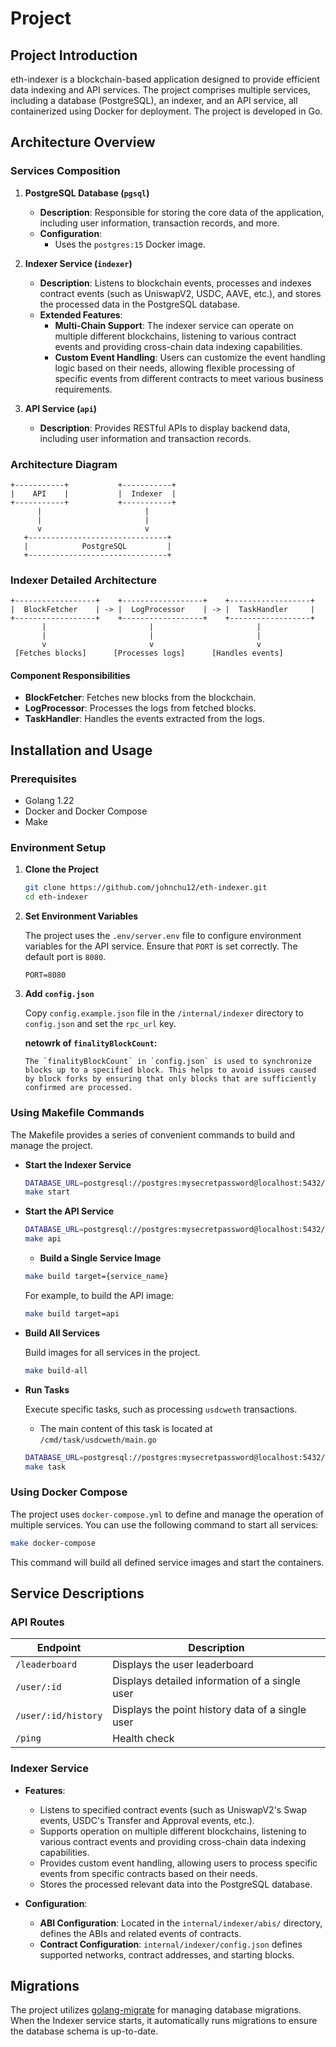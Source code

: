 # Project

## Project Introduction

eth-indexer is a blockchain-based application designed to provide efficient data indexing and API services. The project comprises multiple services, including a database (PostgreSQL), an indexer, and an API service, all containerized using Docker for deployment. The project is developed in Go.

## Architecture Overview

### Services Composition

1. **PostgreSQL Database (`pgsql`)**
   - **Description**: Responsible for storing the core data of the application, including user information, transaction records, and more.
   - **Configuration**:
     - Uses the `postgres:15` Docker image.

2. **Indexer Service (`indexer`)**
   - **Description**: Listens to blockchain events, processes and indexes contract events (such as UniswapV2, USDC, AAVE, etc.), and stores the processed data in the PostgreSQL database.
   - **Extended Features**:
     - **Multi-Chain Support**: The indexer service can operate on multiple different blockchains, listening to various contract events and providing cross-chain data indexing capabilities.
     - **Custom Event Handling**: Users can customize the event handling logic based on their needs, allowing flexible processing of specific events from different contracts to meet various business requirements.

3. **API Service (`api`)**
   - **Description**: Provides RESTful APIs to display backend data, including user information and transaction records.

### Architecture Diagram

```
+-----------+           +-----------+
|    API    |           |  Indexer  |
+-----------+           +-----------+
      |                       |
      |                       |
      v                       v
   +-------------------------------+
   |            PostgreSQL         |
   +-------------------------------+
```

### Indexer Detailed Architecture

```
+------------------+    +------------------+    +------------------+
|  BlockFetcher    | -> |  LogProcessor    | -> |  TaskHandler     |
+------------------+    +------------------+    +------------------+
       |                       |                       |
       |                       |                       |
       v                       v                       v
 [Fetches blocks]      [Processes logs]      [Handles events]
```

#### Component Responsibilities

- **BlockFetcher**: Fetches new blocks from the blockchain.
- **LogProcessor**: Processes the logs from fetched blocks.
- **TaskHandler**: Handles the events extracted from the logs.

## Installation and Usage

### Prerequisites
- Golang 1.22
- Docker and Docker Compose
- Make

### Environment Setup

1. **Clone the Project**

   ```bash
   git clone https://github.com/johnchu12/eth-indexer.git
   cd eth-indexer
   ```

2. **Set Environment Variables**

   The project uses the `.env/server.env` file to configure environment variables for the API service. Ensure that `PORT` is set correctly.
   The default port is `8080`.
   ```env
   PORT=8080
   ```
3. **Add `config.json`**

   Copy `config.example.json` file in the `/internal/indexer` directory to `config.json` and set the `rpc_url` key.

   **netowrk of `finalityBlockCount`:**

   ```plaintext
   The `finalityBlockCount` in `config.json` is used to synchronize blocks up to a specified block. This helps to avoid issues caused by block forks by ensuring that only blocks that are sufficiently confirmed are processed.
   ```


### Using Makefile Commands

The Makefile provides a series of convenient commands to build and manage the project.

- **Start the Indexer Service**

  ```bash
  DATABASE_URL=postgresql://postgres:mysecretpassword@localhost:5432/pelith?sslmode=disable \
  make start
  ```

- **Start the API Service**

  ```bash
  DATABASE_URL=postgresql://postgres:mysecretpassword@localhost:5432/pelith?sslmode=disable \
  make api
  ```

  - **Build a Single Service Image**

  ```bash
  make build target={service_name}
  ```

  For example, to build the API image:

  ```bash
  make build target=api
  ```

- **Build All Services**

  Build images for all services in the project.

  ```bash
  make build-all
  ```

- **Run Tasks**

  Execute specific tasks, such as processing `usdcweth` transactions.
  - The main content of this task is located at `/cmd/task/usdcweth/main.go`

  ```bash
  DATABASE_URL=postgresql://postgres:mysecretpassword@localhost:5432/pelith?sslmode=disable \
  make task
  ```

### Using Docker Compose

The project uses `docker-compose.yml` to define and manage the operation of multiple services. You can use the following command to start all services:

```bash
make docker-compose
```

This command will build all defined service images and start the containers.

## Service Descriptions

### API Routes

| Endpoint              | Description                       |
| --------------------- | --------------------------------- |
| `/leaderboard`        | Displays the user leaderboard     |
| `/user/:id`           | Displays detailed information of a single user |
| `/user/:id/history`   | Displays the point history data of a single user |
| `/ping`               | Health check            |

### Indexer Service

- **Features**:
  - Listens to specified contract events (such as UniswapV2's Swap events, USDC's Transfer and Approval events, etc.).
  - Supports operation on multiple different blockchains, listening to various contract events and providing cross-chain data indexing capabilities.
  - Provides custom event handling, allowing users to process specific events from specific contracts based on their needs.
  - Stores the processed relevant data into the PostgreSQL database.

- **Configuration**:
  - **ABI Configuration**: Located in the `internal/indexer/abis/` directory, defines the ABIs and related events of contracts.
  - **Contract Configuration**: `internal/indexer/config.json` defines supported networks, contract addresses, and starting blocks.

## Migrations

The project utilizes [golang-migrate](https://github.com/golang-migrate/migrate) for managing database migrations. When the Indexer service starts, it automatically runs migrations to ensure the database schema is up-to-date.
